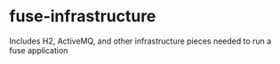 # fuse-infrastructure
Includes H2, ActiveMQ, and other infrastructure pieces needed to run a fuse application
